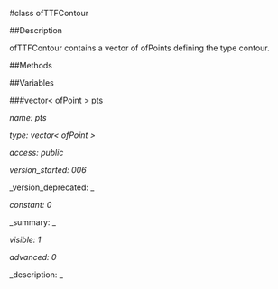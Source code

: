 #class ofTTFContour

##Description



ofTTFContour contains a vector of ofPoints defining the type contour.

##Methods



##Variables



###vector< ofPoint > pts

_name: pts_

_type: vector< ofPoint >_

_access: public_

_version_started: 006_

_version_deprecated: _

_constant: 0_

_summary: _

_visible: 1_

_advanced: 0_



_description: _















